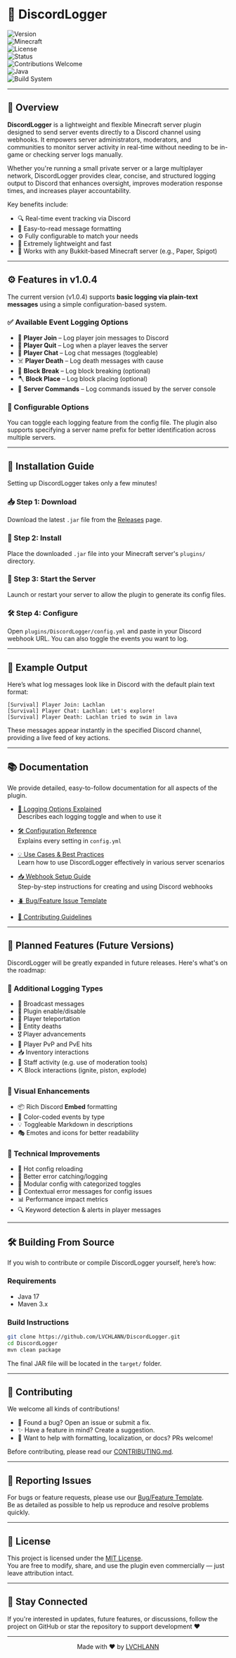 # 🔌 DiscordLogger

![Version](https://img.shields.io/badge/version-v1.0.4-blue)  
![Minecraft](https://img.shields.io/badge/minecraft-1.20.x-green)  
![License](https://img.shields.io/github/license/LVCHLANN/DiscordLogger)  
![Status](https://img.shields.io/badge/status-active-brightgreen)  
![Contributions Welcome](https://img.shields.io/badge/contributions-welcome-yellow)  
![Java](https://img.shields.io/badge/built_with-Java_17-red)  
![Build System](https://img.shields.io/badge/build-Maven-blueviolet)

---

## 📖 Overview

**DiscordLogger** is a lightweight and flexible Minecraft server plugin designed to send server events directly to a Discord channel using webhooks. It empowers server administrators, moderators, and communities to monitor server activity in real-time without needing to be in-game or checking server logs manually.

Whether you're running a small private server or a large multiplayer network, DiscordLogger provides clear, concise, and structured logging output to Discord that enhances oversight, improves moderation response times, and increases player accountability.

Key benefits include:

- 🔍 Real-time event tracking via Discord
- 💬 Easy-to-read message formatting
- ⚙️ Fully configurable to match your needs
- 🚀 Extremely lightweight and fast
- 🧱 Works with any Bukkit-based Minecraft server (e.g., Paper, Spigot)

---

## ⚙️ Features in v1.0.4

The current version (v1.0.4) supports **basic logging via plain-text messages** using a simple configuration-based system.

### ✅ Available Event Logging Options

- 👋 **Player Join** – Log player join messages to Discord
- 🚪 **Player Quit** – Log when a player leaves the server
- 💬 **Player Chat** – Log chat messages (toggleable)
- ☠️ **Player Death** – Log death messages with cause
- 🧱 **Block Break** – Log block breaking (optional)
- 🪓 **Block Place** – Log block placing (optional)
- 📝 **Server Commands** – Log commands issued by the server console

### 🔐 Configurable Options

You can toggle each logging feature from the config file. The plugin also supports specifying a server name prefix for better identification across multiple servers.

---

## 🔧 Installation Guide

Setting up DiscordLogger takes only a few minutes!

### 📥 Step 1: Download

Download the latest `.jar` file from the [Releases](https://github.com/LVCHLANN/DiscordLogger/releases) page.

### 📁 Step 2: Install

Place the downloaded `.jar` file into your Minecraft server's `plugins/` directory.

### 🚀 Step 3: Start the Server

Launch or restart your server to allow the plugin to generate its config files.

### 🛠 Step 4: Configure

Open `plugins/DiscordLogger/config.yml` and paste in your Discord webhook URL. You can also toggle the events you want to log.

---

## 🧪 Example Output

Here’s what log messages look like in Discord with the default plain text format:

```
[Survival] Player Join: Lachlan  
[Survival] Player Chat: Lachlan: Let's explore!  
[Survival] Player Death: Lachlan tried to swim in lava
```

These messages appear instantly in the specified Discord channel, providing a live feed of key actions.

---

## 📚 Documentation

We provide detailed, easy-to-follow documentation for all aspects of the plugin.

- [🧾 Logging Options Explained](docs/logging-options.md)  
  Describes each logging toggle and when to use it

- [🛠 Configuration Reference](docs/configuration.md)  
  Explains every setting in `config.yml`

- [💡 Use Cases & Best Practices](docs/use-cases.md)  
  Learn how to use DiscordLogger effectively in various server scenarios

- [📥 Webhook Setup Guide](docs/webhook-setup.md)  
  Step-by-step instructions for creating and using Discord webhooks

- [🪲 Bug/Feature Issue Template](.github/ISSUE_TEMPLATE/bug_or_feature.yml)

- [🤝 Contributing Guidelines](.github/CONTRIBUTING.md)

---

## 🧪 Planned Features (Future Versions)

DiscordLogger will be greatly expanded in future releases. Here's what's on the roadmap:

### 🧾 Additional Logging Types

- 📢 Broadcast messages
- 🔧 Plugin enable/disable
- 🔀 Player teleportation
- 🧍 Entity deaths
- 🎖️ Player advancements
- 🎯 Player PvP and PvE hits
- 📥 Inventory interactions
- 💼 Staff activity (e.g. use of moderation tools)
- ⛏️ Block interactions (ignite, piston, explode)

### 🎨 Visual Enhancements

- 📦 Rich Discord **Embed** formatting  
- 🎨 Color-coded events by type  
- 💡 Toggleable Markdown in descriptions  
- 🎭 Emotes and icons for better readability

### 🧰 Technical Improvements

- 🔁 Hot config reloading  
- 🛑 Better error catching/logging  
- 🧩 Modular config with categorized toggles  
- 🧠 Contextual error messages for config issues  
- 📊 Performance impact metrics  
- 🔍 Keyword detection & alerts in player messages

---

## 🛠 Building From Source

If you wish to contribute or compile DiscordLogger yourself, here’s how:

### Requirements

- Java 17
- Maven 3.x

### Build Instructions

```bash
git clone https://github.com/LVCHLANN/DiscordLogger.git  
cd DiscordLogger  
mvn clean package
```

The final JAR file will be located in the `target/` folder.

---

## 🤝 Contributing

We welcome all kinds of contributions!

- 🐛 Found a bug? Open an issue or submit a fix.
- ✨ Have a feature in mind? Create a suggestion.
- 🧹 Want to help with formatting, localization, or docs? PRs welcome!

Before contributing, please read our [CONTRIBUTING.md](.github/CONTRIBUTING.md).

---

## 🐞 Reporting Issues

For bugs or feature requests, please use our [Bug/Feature Template](.github/ISSUE_TEMPLATE/bug_or_feature.yml).  
Be as detailed as possible to help us reproduce and resolve problems quickly.

---

## 📘 License

This project is licensed under the [MIT License](LICENSE).  
You are free to modify, share, and use the plugin even commercially — just leave attribution intact.

---

## 📣 Stay Connected

If you're interested in updates, future features, or discussions, follow the project on GitHub or star the repository to support development ❤️

---

<p align="center">
  Made with ❤️ by <a href="https://github.com/LVCHLANN">LVCHLANN</a>
</p>

